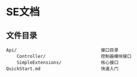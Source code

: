 SE文档
==========

文件目录
--------

```
Api/                                接口目录
    Controller/                     控制器模块接口
    SimpleExtensions/               核心接口
QuickStart.md                       快速入门
```
